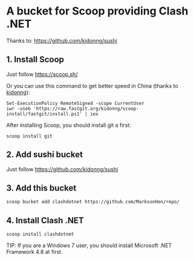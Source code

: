 # A bucket for Scoop providing Clash .NET 

Thanks to: <https://github.com/kidonng/sushi>

## 1. Install Scoop

Just follow <https://scoop.sh/>

Or you can use this command to get better speed in China (thanks to [kidonng](https://github.com/kidonng)):

```pwsh
Set-ExecutionPolicy RemoteSigned -scope CurrentUser
iwr -useb 'https://raw.fastgit.org/kidonng/scoop-install/fastgit/install.ps1' | iex
```

After installing Scoop, you should install git a first:

```pwsh
scoop install git
```

## 2. Add sushi bucket

Just follow <https://github.com/kidonng/sushi>

## 3. Add this bucket

```pwsh
scoop bucket add clashdotnet https://github.com/MarksonHon/repo/
```

## 4. Install Clash .NET

```pwsh
scoop install clashdotnet
```

TIP: If you are a Windows 7 user, you should install Microsoft .NET Framework 4.8 at first.
